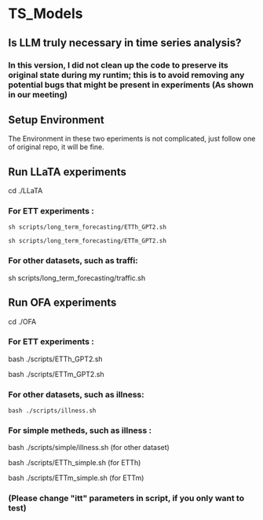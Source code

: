 # TS_Models

## Is LLM truly necessary in time series analysis?

### In this version, I did not clean up the code to preserve its original state during my runtim; this is to avoid removing any potential bugs that might be present in experiments (As shown in our meeting)

## Setup Environment

The Environment in these two eperiments is not complicated, just follow one of original repo, it will be fine.

## Run LLaTA experiments
cd ./LLaTA

### For ETT experiments :

    sh scripts/long_term_forecasting/ETTh_GPT2.sh

    sh scripts/long_term_forecasting/ETTm_GPT2.sh
    
### For other datasets, such as traffi:
   
   sh scripts/long_term_forecasting/traffic.sh 
   
## Run OFA experiments
cd ./OFA

### For ETT experiments :
   
  bash ./scripts/ETTh_GPT2.sh   
  
  bash ./scripts/ETTm_GPT2.sh
  
### For other datasets, such as illness:

    bash ./scripts/illness.sh 

### For simple metheds, such as illness : 

   bash ./scripts/simple/illness.sh  (for other dataset)

   bash ./scripts/ETTh_simple.sh (for ETTh)

   bash ./scripts/ETTm_simple.sh (for ETTm)
   
### (Please change "itt" parameters in script, if you only want to test)

